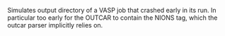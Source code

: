 Simulates output directory of a VASP job that crashed early in its run.
In particular too early for the OUTCAR to contain the NIONS tag, which the
outcar parser implicitly relies on.
